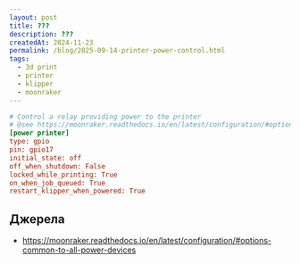 ```yaml
---
layout: post
title: ???
description: ???
createdAt: 2024-11-23
permalink: /blog/2025-09-14-printer-power-control.html
tags:
  - 3d print
  - printer
  - klipper
  - moonraker
---
```


```ini
# Control a relay providing power to the printer
# @see https://moonraker.readthedocs.io/en/latest/configuration/#options-common-to-all-power-devices
[power printer]
type: gpio
pin: gpio17
initial_state: off
off_when_shutdown: False
locked_while_printing: True
on_when_job_queued: True
restart_klipper_when_powered: True
```

## Джерела
- https://moonraker.readthedocs.io/en/latest/configuration/#options-common-to-all-power-devices
